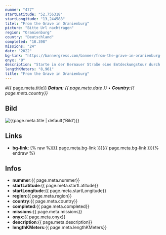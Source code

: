 ```yaml
---
nummer: "477"
startLatitude: "52,756318"
startLongitude: "13,244588"
titel: "From the Grave in Oranienburg"
picture: "Bitte Url nachtragen"
region: "Oranienburg"
country: "Deutschland"
completed: "10.398"
missions: "24"
date: "2022"
bg-link: "https://bannergress.com/banner/from-the-grave-in-oranienburg-1694"
onyx: "0"
description: "Starte in der Bernauer Straße eine Entdeckungstour durch Oranienburg entdecke auf deiner Runde Sehenswürdigkeiten wie das Schloss und andere Denkmäler. Es geht entlang der Havel zurück zum Bahnhof."
lengthKMeters: "8,961"
title: "From the Grave in Oranienburg"
---
```


#{{ page.meta.title}}
_**Datum:** {{ page.meta.date }} • **Country:**{{ page.meta.country}}_

## Bild
![{{page.meta.title | default('Bild')}}]({{page.meta.picture}})

## Links
- **bg-link**: {% raw %}[{{ page.meta.bg-link }}]({{ page.meta.bg-link }}){% endraw %}

## Infos
- **nummer**:{{ page.meta.nummer}}
- **startLatitude**:{{ page.meta.startLatitude}}
- **startLongitude**:{{ page.meta.startLongitude}}
- **region**:{{ page.meta.region}}
- **country**:{{ page.meta.country}}
- **completed**:{{ page.meta.completed}}
- **missions**:{{ page.meta.missions}}
- **onyx**:{{ page.meta.onyx}}
- **description**:{{ page.meta.description}}
- **lengthKMeters**:{{ page.meta.lengthKMeters}}

